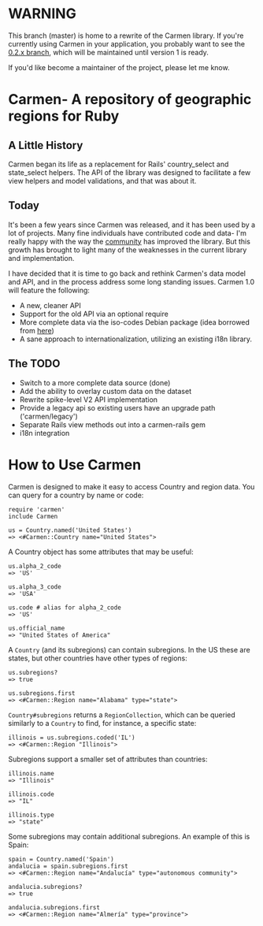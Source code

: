 # WARNING

This branch (master) is home to a rewrite of the Carmen library. If you're currently using Carmen in your application, you probably want to see the [0.2.x branch](https://github.com/jim/carmen/tree/0.2.x), which will be maintained until version 1 is ready.

If you'd like become a maintainer of the project, please let me know.

# Carmen- A repository of geographic regions for Ruby

## A Little History

Carmen began its life as a replacement for Rails' country_select and
state_select helpers. The API of the library was designed to facilitate
a few view helpers and model validations, and that was about it.

## Today

It's been a few years since Carmen was released, and it has been used by a lot of projects. Many fine individuals have contributed code and
data- I'm really happy with the way the [community](https://github.com/jim/carmen/contributors) has improved the library. But this growth has brought to light many of the weaknesses in the current library and implementation.

I have decided that it is time to go back and rethink Carmen's
data model and API, and in the process address some long standing
issues. Carmen 1.0 will feature the following:

* A new, cleaner API
* Support for the old API via an optional require
* More complete data via the iso-codes Debian package (idea borrowed from [here](https://github.com/pluginaweek/has_addresses))
* A sane approach to internationalization, utilizing an existing i18n
  library.

## The TODO

* Switch to a more complete data source (done)
* Add the ability to overlay custom data on the dataset
* Rewrite spike-level V2 API implementation
* Provide a legacy api so existing users have an upgrade path ('carmen/legacy')
* Separate Rails view methods out into a carmen-rails gem
* i18n integration

# How to Use Carmen

Carmen is designed to make it easy to access Country and region data.
You can query for a country by name or code:

    require 'carmen'
    include Carmen

    us = Country.named('United States')
    => <#Carmen::Country name="United States">

A Country object has some attributes that may be useful:

    us.alpha_2_code
    => 'US'

    us.alpha_3_code
    => 'USA'

	us.code # alias for alpha_2_code
	=> 'US'

    us.official_name
    => "United States of America"

A `Country` (and its subregions) can contain subregions. In the US these are states, but other countries have other types of regions:

    us.subregions?
    => true

	us.subregions.first
    => <#Carmen::Region name="Alabama" type="state">

`Country#subregions` returns a `RegionCollection`, which can be queried
similarly to a `Country` to find, for instance, a specific state:

    illinois = us.subregions.coded('IL')
    => <#Carmen::Region "Illinois">

Subregions support a smaller set of attributes than countries:

	illinois.name
    => "Illinois"

    illinois.code
    => "IL"

    illinois.type
    => "state"

Some subregions may contain additional subregions. An example of this is Spain:

	spain = Country.named('Spain')
	andalucia = spain.subregions.first
	=> <#Carmen::Region name="Andalucía" type="autonomous community">

	andalucia.subregions?
	=> true

	andalucia.subregions.first
	=> <#Carmen::Region name="Almería" type="province">
